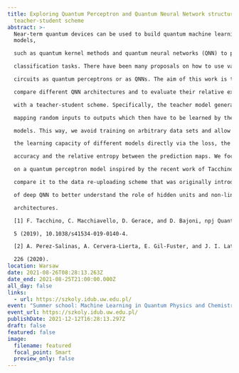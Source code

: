 ```yaml
---
title: Exploring Quantum Perceptron and Quantum Neural Network structures with a
  teacher-student scheme
abstract: >-
  Near-term quantum devices can be used to build quantum machine learning
  models,

  such as quantum kernel methods and quantum neural networks (QNN) to perform

  classification tasks. There have been many proposals on how to use variational quantum

  circuits as quantum perceptrons or as QNNs. The aim of this work is to systematically

  compare different QNN architectures and to evaluate their relative expressive power

  with a teacher-student scheme. Specifically, the teacher model generates the datasets

  mapping random inputs to outputs which then have to be learned by the student

  models. This way, we avoid training on arbitrary data sets and allow us to compare

  the learning capacity of different models directly via the loss, the prediction map, the

  accuracy and the relative entropy between the prediction maps. We focus particularly

  on a quantum perceptron model inspired by the recent work of Tacchino et. al. [1] and

  compare it to the data re-uploading scheme that was originally introduced by PerezSalinas et. al. [2]. We discuss alterations of the perceptron model and the formation

  of deep QNN to better understand the role of hidden units and non-linearities in these

  architectures.

  [1] F. Tacchino, C. Macchiavello, D. Gerace, and D. Bajoni, npj Quantum Information

  5 (2019), 10.1038/s41534-019-0140-4.

  [2] A. Perez-Salinas, A. Cervera-Lierta, E. Gil-Fuster, and J. I. Latorre, Quantum 4,

  226 (2020).
location: Warsaw
date: 2021-08-26T08:28:13.263Z
date_end: 2021-08-25T21:00:00.000Z
all_day: false
links:
  - url: https://szkoly.idub.uw.edu.pl/
event: "Summer school: Machine Learning in Quantum Physics and Chemistry"
event_url: https://szkoly.idub.uw.edu.pl/
publishDate: 2021-12-12T16:28:13.297Z
draft: false
featured: false
image:
  filename: featured
  focal_point: Smart
  preview_only: false
---
```

